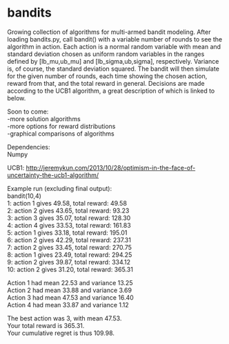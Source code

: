 bandits
=======

Growing collection of algorithms for multi-armed bandit modeling. After loading bandits.py, call bandit() with a variable number of rounds to see the algorithm in action. Each action is a normal random variable with mean and standard deviation chosen as uniform random variables in the ranges defined by [lb_mu,ub_mu] and [lb_sigma,ub,sigma], respectively. Variance is, of course, the standard deviation squared. The bandit will then simulate for the given number of rounds, each time showing the chosen action, reward from that, and the total reward in general. Decisions are made according to the UCB1 algorithm, a great description of which is linked to below.

Soon to come:  
-more solution algorithms   
-more options for reward distributions   
-graphical comparisons of algorithms   

Dependencies:  
Numpy

UCB1:
http://jeremykun.com/2013/10/28/optimism-in-the-face-of-uncertainty-the-ucb1-algorithm/

Example run (excluding final output):  
bandit(10,4)  
1: action 1 gives 49.58, total reward: 49.58  
2: action 2 gives 43.65, total reward: 93.23  
3: action 3 gives 35.07, total reward: 128.30  
4: action 4 gives 33.53, total reward: 161.83  
5: action 1 gives 33.18, total reward: 195.01    
6: action 2 gives 42.29, total reward: 237.31   
7: action 2 gives 33.45, total reward: 270.75  
8: action 1 gives 23.49, total reward: 294.25    
9: action 2 gives 39.87, total reward: 334.12    
10: action 2 gives 31.20, total reward: 365.31  
  
Action 1 had mean 22.53 and variance 13.25  
Action 2 had mean 33.88 and variance 3.69  
Action 3 had mean 47.53 and variance 16.40  
Action 4 had mean 33.87 and variance 1.12  
  
The best action was 3, with mean 47.53.  
Your total reward is 365.31.  
Your cumulative regret is thus 109.98.  
